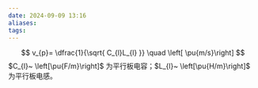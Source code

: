 ```yaml
---
date: 2024-09-09 13:16
aliases: 
tags: 
---
```

$$
v_{p}= \dfrac{1}{\sqrt{ C_{l}L_{l} }} \quad \left[ \pu{m/s}\right]
$$
$C_{l}~ \left[\pu{F/m}\right]$ 为平行板电容；$L_{l}~ \left[\pu{H/m}\right]$ 为平行板电感。